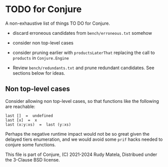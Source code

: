 TODO for Conjure
================

A non-exhaustive list of things TO DO for Conjure.

* discard erroneous candidates from `bench/erroneous.txt` somehow

* consider non top-level cases

* consider pruning earlier with `productsLaterThat`
  replacing the call to `products` in `Conjure.Engine`

* Review `bench/redundants.txt` and prune redundant candidates.
  See sections below for ideas.


## Non top-level cases

Consider allowing non top-level cases,
so that functions like the following are reachable:

	last []  =  undefined
	last [x]  =  x
	last (x:y:xs)  =  last (y:xs)

Perhaps the negative runtime impact would not be so great
given the delayed tiers enumeration,
and we would avoid some `prif` hacks
needed to conjure some functions.


This file is part of Conjure,
(C) 2021-2024 Rudy Matela,
Distribued under the 3-Clause BSD license.
